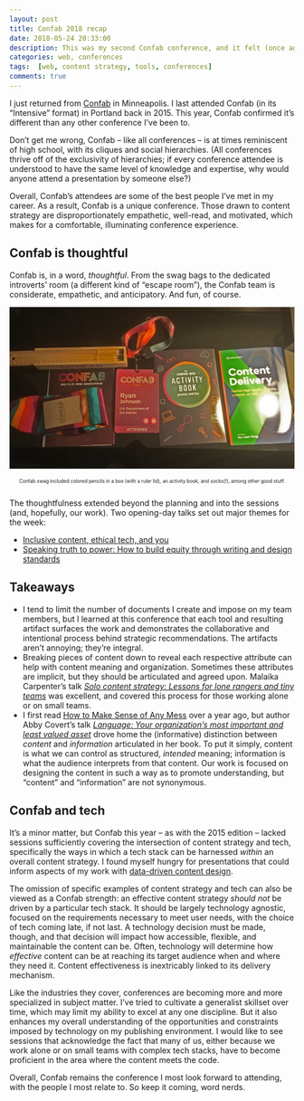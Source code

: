 ```yaml
---
layout: post
title: Confab 2018 recap
date: 2018-05-24 20:33:00
description: This was my second Confab conference, and it felt (once again) unique among conferences. Confab is special, because Confab is thoughtful.
categories: web, conferences
tags:  [web, content strategy, tools, conferences]
comments: true
---
```


I just returned from [Confab](https://www.confabevents.com/) in Minneapolis. I last attended Confab (in its “Intensive” format) in Portland back in 2015. This year, Confab confirmed it’s different than any other conference I’ve been to.

Don’t get me wrong, Confab – like all conferences – is at times reminiscent of high school, with its cliques and social hierarchies. (All conferences thrive off of the exclusivity of hierarchies; if every conference attendee is understood to have the same level of knowledge and expertise, why would anyone attend a presentation by someone else?)

Overall, Confab’s attendees are some of the best people I’ve met in my career. As a result, Confab is a unique conference. Those drawn to content strategy are disproportionately empathetic, well-read, and motivated, which makes for a comfortable, illuminating conference experience.

## Confab is thoughtful

Confab is, in a word, _thoughtful_. From the swag bags to the dedicated introverts’ room (a different kind of “escape room”), the Confab team is considerate, empathetic, and anticipatory. And fun, of course.

![Socks, notebooks, and colored pencils provided by the confab conference team](../assets/images/confab.jpg)
<p style="font-size: .6em; text-align: center;">Confab swag included colored pencils in a box (with a ruler lid), an activity book, and socks(!), among other good stuff.</p>

<br>
The thoughtfulness extended beyond the planning and into the sessions (and, hopefully, our work). Two opening-day talks set out major themes for the week:

* [Inclusive content, ethical tech, and you](https://www.confabevents.com/2018-sessions/inclusive-content-ethical-tech-and-you)
* [Speaking truth to power: How to build equity through writing and design standards](https://www.confabevents.com/2018-sessions/speaking-truth-to-power-how-to-build-equity-through-writing-and-design-standards)

## Takeaways

* I tend to limit the number of documents I create and impose on my team members, but I learned at this conference that each tool and resulting artifact surfaces the work and demonstrates the collaborative and intentional process behind strategic recommendations. The artifacts aren’t annoying; they’re integral.
* Breaking pieces of content down to reveal each respective attribute can help with content meaning and organization. Sometimes these attributes are implicit, but they should be articulated and agreed upon. Malaika Carpenter’s talk [_Solo content strategy: Lessons for lone rangers and tiny teams_](https://www.confabevents.com/2018-sessions/solo-content-strategy-lessons-for-lone-rangers-and-tiny-teams) was excellent, and covered this process for those working alone or on small teams.
* I first read [How to Make Sense of Any Mess](http://www.howtomakesenseofanymess.com/) over a year ago, but author Abby Covert’s talk [_Language: Your organization’s most important and least valued asset_](https://www.confabevents.com/2018-sessions/language-your-organizations-most-important-and-least-valued-asset) drove home the (informative) distinction between _content_ and _information_ articulated in her book. To put it simply, content is what we can control as structured, _intended_ meaning; information is what the audience interprets from that content. Our work is focused on designing the content in such a way as to promote understanding, but “content” and “information” are not synonymous.

## Confab and tech

It’s a minor matter, but Confab this year – as with the 2015 edition – lacked sessions sufficiently covering the intersection of content strategy and tech, specifically the ways in which a tech stack can be harnessed _within_ an overall content strategy. I found myself hungry for presentations that could inform aspects of my work with [data-driven content design](/content-writes-itself/#content-that-writes-itself).

The omission of specific examples of content strategy and tech can also be viewed as a Confab strength: an effective content strategy _should not_ be driven by a particular tech stack. It should be largely technology agnostic, focused on the requirements necessary to meet user needs, with the choice of tech coming late, if not last. A technology decision must be made, though, and that decision will impact how accessible, flexible, and maintainable the content can be. Often, technology will determine how _effective_ content can be at reaching its target audience when and where they need it. Content effectiveness is inextricably linked to its delivery mechanism.

Like the industries they cover, conferences are becoming more and more specialized in subject matter. I’ve tried to cultivate a generalist skillset over time, which may limit my ability to excel at any one discipline. But it also enhances my overall understanding of the opportunities and constraints imposed by technology on my publishing environment. I would like to see sessions that acknowledge the fact that many of us, either because we work alone or on small teams with complex tech stacks, have to become proficient in the area where the content meets the code.

Overall, Confab remains the conference I most look forward to attending, with the people I most relate to. So keep it coming, word nerds.